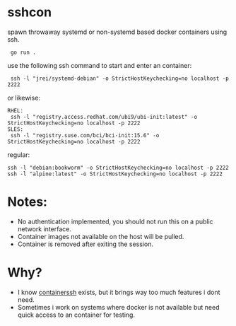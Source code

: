 # sshcon

spawn throwaway systemd or non-systemd based docker containers using ssh.

```
 go run .
```

use the following ssh command to start and enter an container:

```
 ssh -l "jrei/systemd-debian" -o StrictHostKeychecking=no localhost -p 2222
```

or likewise:

```
RHEL:
 ssh -l "registry.access.redhat.com/ubi9/ubi-init:latest" -o StrictHostKeychecking=no localhost -p 2222
SLES:
 ssh -l "registry.suse.com/bci/bci-init:15.6" -o StrictHostKeychecking=no localhost -p 2222
```

regular:

```
ssh -l "debian:bookworm" -o StrictHostKeychecking=no localhost -p 2222
ssh -l "alpine:latest" -o StrictHostKeychecking=no localhost -p 2222
```

# Notes:

* No authentication implemented, you should not run this on a public network
  interface.
* Container images not available on the host will be pulled.
* Container is removed after exiting the session.

# Why?

* I know [containerssh](https://github.com/containerssh) exists, but it brings
  way too much features i dont need.
* Sometimes i work on systems where docker is not available but need quick
  access to an container for testing.
